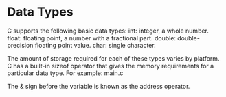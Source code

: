 # Data Types


C supports the following basic data types:
int: integer, a whole number.
float: floating point, a number with a fractional part.
double: double-precision floating point value.
char: single character.

The amount of storage required for each of these types varies by platform.
C has a built-in sizeof operator that gives the memory requirements for a particular data type.
For example: main.c

The & sign before the variable is known as the 
address operator.